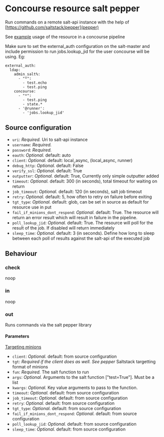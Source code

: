 # Concourse resource salt pepper

Run commands on a remote salt-api instance with the help of [https://github.com/saltstack/pepper](pepper)


See [example](./ci/concourse.yml) usage of the resource in a concourse pipeline


Make sure to set the external_auth configuration on the salt-master and include
permission to run jobs.lookup_jid for the user concourse will be using. Eg:


    external_auth:
      ldap:
        admin_salt%:
          - "*":
            - test.echo
            - test.ping
        concourse:
          - "*":
            - test.ping
            - state.*
          - '@runner':
            - 'jobs.lookup_jid'


## Source configuration

* `uri`: *Required.* Uri to salt-api instance
* `username`: *Required.*
* `password`: *Required.*
* `eauth`: *Optional.* default: auto
* `client`: *Optional.* default: local_async, (local_async, runner)
* `debug_http`: *Optional.* default: False
* `verify_ssl`: *Optional.* default: True
* `outputter`: *Optional.* default: True, Currently only simple outputter added
* `timeout`: *Optional.* default: 300 (in seconds), total timeout for waiting on return
* `job_timeout`: *Optional.* default: 120 (in seconds), salt job timeout
* `retry`: *Optional.* default: 5, how often to retry on failure before exiting
* `tgt_type`: *Optional.* default: glob, can be set in source as default for resource use in put
* `fail_if_minions_dont_respond`: *Optional.* default: True. The resource will return an error result which will result in failure in the pipeline.
* `poll_lookup_jid`: *Optional.* default: True. The resource will poll for the result of the job. If disabled will return immediately
* `sleep_time`: *Optional.* default: 3 (in seconds). Define how long to sleep between each poll of results against the salt-api of the executed job


## Behaviour

### check

noop

### in

noop

### out

Runs commands via the salt pepper library

#### Parameters

[Targeting minions](https://docs.saltproject.io/en/latest/topics/targeting/index.html)

* `client`: *Optional.* default: from source configuration
* `tgt`: *Required if the client does as well. See pepper* Saltstack targetting format of minions
* `fun`: *Required.* The salt function to run
* `args`: *Optional.* Arguments to the salt function ["test=True"]. Must be a list
* `kwargs`: *Optional.* Key value arguments to pass to the function.
* `timeout`: *Optional.* default: from source configuration
* `job_timeout`: *Optional.* default: from source configuration
* `retry`: *Optional.* default: from source configuration
* `tgt_type`: *Optional.* default: from source configuration
* `fail_if_minions_dont_respond`: *Optional.* default: from source configuration
* `poll_lookup_jid`: *Optional.* default: from source configuration
* `sleep_time`: *Optional.* default: from source configuration
